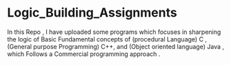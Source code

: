 # Logic_Building_Assignments
In this Repo , I have uploaded some programs which focuses in sharpening the logic of Basic Fundamental concepts of  (procedural Language) C , (General purpose Programming) C++, and (Object oriented language) Java , which Follows a Commercial programming approach .
